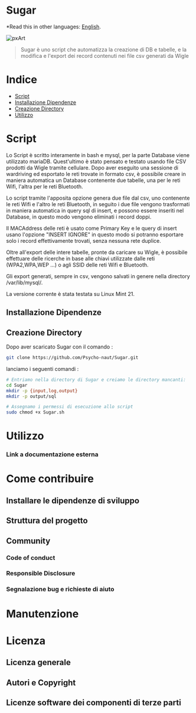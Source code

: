 # Sugar

*Read this in other languages: [English](README.EN.md).

![pxArt](https://user-images.githubusercontent.com/54377521/234706539-a601fed6-0a9e-441a-88a9-bacd4023848c.png)
> Sugar è uno script che automatizza la creazione di DB e tabelle, e la modifica e l'export dei record contenuti nei file csv generati da Wigle


# Indice

- [Script](#script)
- [Installazione Dipendenze](#installazione-dipendenze)
- [Creazione Directory](#creazione-directory)
- [Utilizzo](#utilizzo)

# Script

Lo Script è scritto interamente in bash e mysql, per la parte Database viene utilizzato mariaDB.
Quest'ultimo è stato pensato e testato usando file CSV prodotti da Wigle tramite cellulare.
Dopo aver eseguito una sessione di wardriving ed esportato le reti trovate in formato csv, è possibile creare in maniera automatica un Database contenente due tabelle, una per le reti Wifi, l'altra per le reti Bluetooth.

Lo script tramite l'apposita opzione genera due file dal csv, uno contenente le reti Wifi e l'altro le reti Bluetooth, in seguito i due file vengono trasformati in maniera automatica in query sql di insert, e possono essere inseriti nel Database, in questo modo vengono eliminati i record doppi.

Il MACAddress delle reti è usato come Primary Key e le query di insert usano l'opzione "INSERT IGNORE" in questo modo si potranno esportare solo i record effettivamente trovati, senza nessuna rete duplice.

Oltre all'export delle intere tabelle, pronte da caricare su Wigle, è possibile effettuare delle ricerche in base alle chiavi utilizzate dalle reti (WPA2,WPA,WEP ...) o agli SSID delle reti Wifi e Bluetooth.

Gli export generati, sempre in csv, vengono salvati in genere nella directory /var/lib/mysql/.

La versione corrente è stata testata su Linux Mint 21.

## Installazione Dipendenze
## Creazione Directory

Dopo aver scaricato Sugar con il comando :

```bash
git clone https://github.com/Psycho-naut/Sugar.git
```

lanciamo i seguenti comandi :

```bash
# Entriamo nella directory di Sugar e creiamo le directory mancanti:
cd Sugar
mkdir -p {input,log,output}
mkdir -p output/sql

# Assegnamo i permessi di esecuzione allo script 
sudo chmod +x Sugar.sh
```

# Utilizzo
### Link a documentazione esterna 

# Come contribuire

## Installare le dipendenze di sviluppo

## Struttura del progetto

## Community

### Code of conduct

### Responsible Disclosure

### Segnalazione bug e richieste di aiuto

# Manutenzione 

# Licenza 

## Licenza generale 

## Autori e Copyright

## Licenze software dei componenti di terze parti
